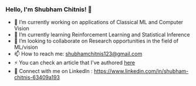 ### Hello, I'm Shubham Chitnis! 👋

- 🔭 I’m currently working on applications of Classical ML and Computer Vision
- 🌱 I’m currently learning Reinforcement Learning and Statistical Inference
- 👯 I’m looking to collaborate on Research opportunities in the field of ML/vision
- 📫 How to reach me: shubhamchitnis123@gmail.com
- ⚡ You can check an article that I've authored [here](https://medium.com/data-kisaan/how-compatible-are-indian-farms-to-deep-learning-b21e26968039)
- 👔 Connect with me on LinkedIn : https://www.linkedin.com/in/shubham-chitnis-63409a193
